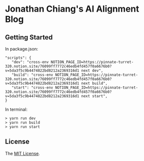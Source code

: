 # Jonathan Chiang's AI Alignment Blog

## Getting Started

In package.json:
```
"scripts": {
   "dev": "cross-env NOTION_PAGE_ID=https://pinnate-turret-320.notion.site/76099ff7772c46edb4fd457f0a6676b0?v=5da3f5c9b4474822bd8212a2369316d1 next dev",
   "build": "cross-env NOTION_PAGE_ID=https://pinnate-turret-320.notion.site/76099ff7772c46edb4fd457f0a6676b0?v=5da3f5c9b4474822bd8212a2369316d1 next build",
   "start": "cross-env NOTION_PAGE_ID=https://pinnate-turret-320.notion.site/76099ff7772c46edb4fd457f0a6676b0?v=5da3f5c9b4474822bd8212a2369316d1 next start",
}
```

In terminal:
```
> yarn run dev
> yarn run build
> yarn run start
```

## License

The [MIT License](LICENSE).
